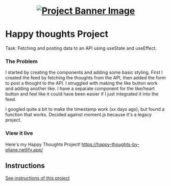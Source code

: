 <h1 align="center">
  <a href="">
    <img src="/src/assets/happy-thoughts.svg" alt="Project Banner Image">
  </a>
</h1>

# Happy thoughts Project

Task: Fetching and posting data to an API using useState and useEffect. 

### The Problem

I started by creating the components and adding some basic styling.
First I created the feed by fetching the thoughts from the API, then added the form to post a thought to the API. 
I struggled with making the like button work and adding another like. I have a separate component for the like/heart button and feel like it could have been easier if I just integrated it into the feed. 

I googled quite a bit to make the timestamp work (xx days ago), but found a function that works. Decided against moment.js because it's a legacy project.


### View it live

Here's my Happy Thoughts Project!
https://happy-thoughts-by-eliane.netlify.app/

## Instructions

<a href="instructions.md">
   See instructions of this project
  </a>
